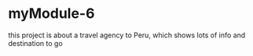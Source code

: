# myModule-6
this project is about a travel agency to Peru, which shows lots of info and destination to go

